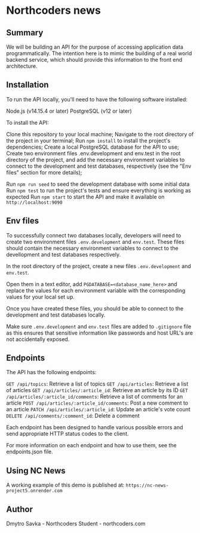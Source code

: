 # Northcoders news

## Summary

We will be building an API for the purpose of accessing application data programmatically. The intention here is to mimic the building of a real world backend service, which should provide this information to the front end architecture.


## Installation

To run the API locally, you'll need to have the following software installed:

Node.js (v14.15.4 or later)
PostgreSQL (v12 or later)

To install the API:

Clone this repository to your local machine;
Navigate to the root directory of the project in your terminal;
Run `npm install` to install the project's dependencies;
Create a local PostgreSQL database for the API to use;
Create two environment files .env.development and env.test in the root directory of the project, and add the necessary environment variables to connect to the development and test databases, respectively (see the "Env files" section for more details);

Run `npm run seed` to seed the development database with some initial data
Run `npm test` to run the project's tests and ensure everything is working as expected
Run `npm start` to start the API and make it available on `http://localhost:9090`


## Env files

To successfully connect two databases locally, developers will need to create two environment files `.env.development` and `env.test`. These files should contain the necessary environment variables to connect to the devellopment and test databases respectively.

In the root directory of the project, create a new files  `.env.development` and `env.test`.

Open them in a text editor, add `PGDATABASE=<database_name_here>` and replace the values for each environment variable with the corresponding values for your local set up.

Once you have created these files, you should be able to connect to the development and test databases locally. 

Make sure `.env.development` and `env.test` files are added to `.gitignore` file as this ensures that sensitive information like passwords and host URL's are not accidentally exposed.

## Endpoints

The API has the following endpoints:

`GET /api/topics`: Retrieve a list of topics
`GET /api/articles`: Retrieve a list of articles
`GET /api/articles/:article_id`: Retrieve an article by its ID
`GET /api/articles/:article_id/comments`: Retrieve a list of comments for an article
`POST /api/articles/:article_id/comments`: Post a new comment to an article
`PATCH /api/articles/:article_id`: Update an article's vote count
`DELETE /api/comments/:comment_id`: Delete a comment

Each endpoint has been designed to handle various possible errors and send appropriate HTTP status codes to the client.

For more information on each endpoint and how to use them, see the endpoints.json file.

## Using NC News

A working example of this demo is published at: `https://nc-news-project5.onrender.com`

## Author

Dmytro Savka - Northcoders Student - northcoders.com